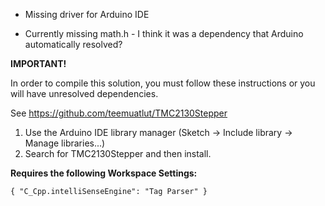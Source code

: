- Missing driver for Arduino IDE

- Currently missing math.h - I think it was a dependency that Arduino automatically resolved?

**IMPORTANT!**

In order to compile this solution, you must follow these instructions or you will have unresolved dependencies.

See https://github.com/teemuatlut/TMC2130Stepper

1. Use the Arduino IDE library manager (Sketch -> Include library -> Manage libraries...)
2. Search for TMC2130Stepper and then install.

**Requires the following Workspace Settings:**

`{
    "C_Cpp.intelliSenseEngine": "Tag Parser"
}`